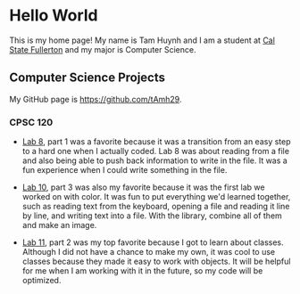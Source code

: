 # Hello World

This is my home page! My name is Tam Huynh and I am a student at [Cal State Fullerton](http://www.fullerton.edu/) and my major is Computer Science.

## Computer Science Projects

My GitHub page is https://github.com/tAmh29.

### CPSC 120

- [Lab 8](https://github.com/cpsc-pilot-fall-2022/cpsc-120-lab-08-tam-h-alex-l), part 1 was a favorite because it was a transition from an easy step to a hard one when I actually coded. Lab 8 was about reading from a file and also being able to push back information to write in the file. It was a fun experience when I could write something in the file.

- [Lab 10](https://github.com/cpsc-pilot-fall-2022/cpsc-120-lab-10-farrah-tam), part 3 was also my favorite because it was the first lab we worked on with color. It was fun to put everything we'd learned together, such as reading text from the keyboard, opening a file and reading it line by line, and writing text into a file. With the library, combine all of them and make an image.

- [Lab 11](https://github.com/cpsc-pilot-fall-2022/cpsc-120-lab-11-farrah-and-tam), part 2 was my top favorite because I got to learn about classes. Although I did not have a chance to make my own, it was cool to use classes because they made it easy to work with objects. It will be helpful for me when I am working with it in the future, so my code will be optimized.
